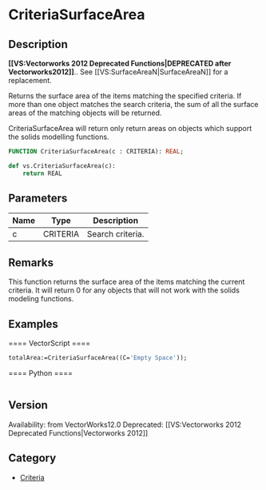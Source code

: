 # CriteriaSurfaceArea

## Description
<b>[[VS:Vectorworks 2012 Deprecated Functions|DEPRECATED after Vectorworks2012]]</b>.. See [[VS:SurfaceAreaN|SurfaceAreaN]] for a replacement.

Returns the surface area of the items matching the specified criteria. If more than one object matches the search criteria, the sum of all the surface areas of the matching objects will be returned. 

CriteriaSurfaceArea will return only return areas on objects which support the solids modelling functions.

```pascal
FUNCTION CriteriaSurfaceArea(c : CRITERIA): REAL;
```

```python
def vs.CriteriaSurfaceArea(c):
    return REAL
```

## Parameters
|Name|Type|Description|
|---|---|---|
|c|CRITERIA|Search criteria.|

## Remarks
This function returns the surface area of the items matching the current criteria.  It will return 0 for any objects that will not work with the solids modeling functions.

## Examples
==== VectorScript ====
```pascal
totalArea:=CriteriaSurfaceArea((C='Empty Space'));
```
==== Python ====
```python

```

## Version
Availability: from VectorWorks12.0
Deprecated: [[VS:Vectorworks 2012 Deprecated Functions|Vectorworks 2012]]

## Category
* [Criteria](../Categories/Criteria.md)
